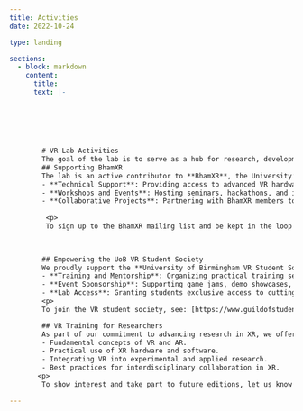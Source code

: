 ```yaml
---
title: Activities
date: 2022-10-24

type: landing

sections:
  - block: markdown
    content:
      title:
      text: |-
      
       
        
        
        
        
        # VR Lab Activities  
        The goal of the lab is to serve as a hub for research, development, and training in virtual, augmented, and mixed reality (VR/AR/MR).  
        ## Supporting BhamXR  
        The lab is an active contributor to **BhamXR**, the University’s interdisciplinary community of over 100 academics engaged in extended reality (XR) research. Our activities include:  
        - **Technical Support**: Providing access to advanced VR hardware and tools to enable pioneering research.  
        - **Workshops and Events**: Hosting seminars, hackathons, and interactive sessions to foster knowledge exchange.  
        - **Collaborative Projects**: Partnering with BhamXR members to develop XR solutions for diverse fields like education, healthcare, and the arts.  
         
         <p>
         To sign up to the BhamXR mailing list and be kept in the loop about VR, MR, AR activities at UoB, Staff and Students can email majordomo@lists.bham.ac.uk with the text: “subscribe bhamxr”
 
 

        ## Empowering the UoB VR Student Society  
        We proudly support the **University of Birmingham VR Student Society**, a student-led initiative promoting XR technologies. Our contributions include:  
        - **Training and Mentorship**: Organizing practical training sessions and offering expert guidance to build XR development skills.  
        - **Event Sponsorship**: Supporting game jams, demo showcases, and networking events to inspire creativity and collaboration.  
        - **Lab Access**: Granting students exclusive access to cutting-edge VR tools and resources for their projects.  
        <p>
        To join the VR student society, see: [https://www.guildofstudents.com/organisation/ubvr/](https://www.guildofstudents.com/organisation/ubvr/)

        ## VR Training for Researchers  
        As part of our commitment to advancing research in XR, we offer a **specialized VR course** for academics and students. This course equips participants with the knowledge and skills to leverage VR for innovative research. Key topics include:  
        - Fundamental concepts of VR and AR.  
        - Practical use of XR hardware and software.  
        - Integrating VR into experimental and applied research.  
        - Best practices for interdisciplinary collaboration in XR.  
       <p>
        To show interest and take part to future editions, let us know by dropping a line on the [Contact Page](/contact)

---
```

